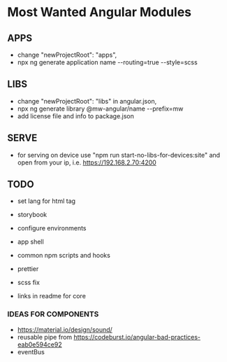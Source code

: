 # Most Wanted Angular Modules

## APPS
- change "newProjectRoot": "apps",
- npx ng generate application name --routing=true --style=scss

## LIBS
- change "newProjectRoot": "libs" in angular.json,
- npx ng generate library @mw-angular/name --prefix=mw
- add license file and info to package.json

## SERVE
- for serving on device use "npm run start-no-libs-for-devices:site" and open
  from your ip, i.e. https://192.168.2.70:4200

## TODO
- set lang for html tag
- storybook
- configure environments
- app shell
- common npm scripts and hooks
- prettier
- scss fix

- links in readme for core

### IDEAS FOR COMPONENTS
- https://material.io/design/sound/
- reusable pipe from https://codeburst.io/angular-bad-practices-eab0e594ce92
- eventBus
